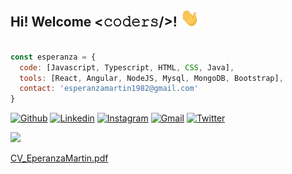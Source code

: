 <h2> Hi! Welcome <𝚌𝚘𝚍𝚎𝚛𝚜/>! <img src="https://raw.githubusercontent.com/ABSphreak/ABSphreak/master/gifs/Hi.gif" width="30px"></h2>


```js

const esperanza = {
  code: [Javascript, Typescript, HTML, CSS, Java],
  tools: [React, Angular, NodeJS, Mysql, MongoDB, Bootstrap],
  contact: 'esperanzamartin1982@gmail.com'
}

```
[![Github](https://img.shields.io/badge/-Github-333?style=flat&logo=Github&logoColor=white)](https://github.com/Espepop)
[![Linkedin](https://img.shields.io/badge/-LinkedIn-blue?style=flat&logo=Linkedin&logoColor=white)](https://www.linkedin.com/in/esperanza-martín-martínez)
[![Instagram](https://img.shields.io/badge/-Instagram-c13584?style=flat&labelColor=c13584&logo=instagram&logoColor=white)](https://www.instagram.com/espepop/)
[![Gmail](https://img.shields.io/badge/-Gmail-c14438?style=flat&logo=Gmail&logoColor=white)](mailto:esperanzamartin1982@gmail.com)
[![Twitter](https://img.shields.io/badge/-Twitter-1DA1F2?style=flat&logo=Twitter&logoColor=white)](https://twitter.com/hopyropy)


<a href="https://github.com/EspePop/espepop/files/6714302/CV_EsperanzaMartin_Link.pdf" target="_blank">
<img width="300px" src="https://user-images.githubusercontent.com/75271403/130220064-74d0a4d0-a863-4a6b-854a-8f8960fbc990.png">
</a>

[CV_EperanzaMartin.pdf](https://github.com/EspePop/espepop/files/7020850/CV_EperanzaMartin.pdf)
